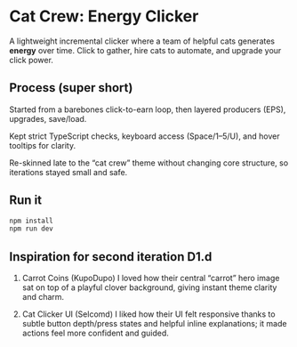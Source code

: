 # Cat Crew: Energy Clicker

A lightweight incremental clicker where a team of helpful cats generates **energy** over time. Click to gather, hire cats to automate, and upgrade your click power.

## Process (super short)

Started from a barebones click-to-earn loop, then layered producers (EPS), upgrades, save/load.

Kept strict TypeScript checks, keyboard access (Space/1–5/U), and hover tooltips for clarity.

Re-skinned late to the “cat crew” theme without changing core structure, so iterations stayed small and safe.

## Run it

```bash
npm install
npm run dev
```
## Inspiration for second iteration D1.d
1. Carrot Coins (KupoDupo) I loved how their central “carrot” hero image sat on top of a playful clover background, giving instant theme clarity and charm.

2. Cat Clicker UI (Selcomd) I liked how their UI felt responsive thanks to subtle button depth/press states and helpful inline explanations; it made actions feel more confident and guided.
